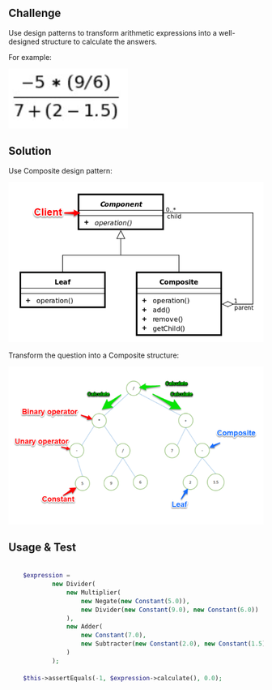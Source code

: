 ## Challenge


Use design patterns to transform arithmetic expressions into a well-designed structure to calculate the answers.

For example:

![](https://github.com/RyanDaDeng/composite-design-pattern-arithmetic-expression/blob/master/question.png)


## Solution

Use Composite design pattern:

![](https://github.com/RyanDaDeng/composite-design-pattern-arithmetic-expression/blob/master/design-pattern.png)


Transform the question into a Composite structure:

![](https://github.com/RyanDaDeng/composite-design-pattern-arithmetic-expression/blob/master/structure.png)

## Usage & Test

````php

    $expression =
            new Divider(
                new Multiplier(
                    new Negate(new Constant(5.0)),
                    new Divider(new Constant(9.0), new Constant(6.0))
                ),
                new Adder(
                    new Constant(7.0),
                    new Subtracter(new Constant(2.0), new Constant(1.5))
                )
            );
    
    $this->assertEquals(-1, $expression->calculate(), 0.0);
        
````
